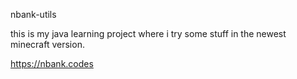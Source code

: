 nbank-utils

this is my java learning project where i try some stuff in the newest minecraft version.

https://nbank.codes